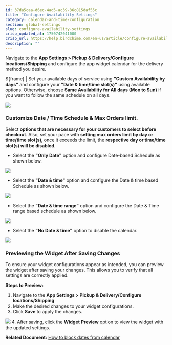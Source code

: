 ```yaml
---
id: 37da5caa-d6ec-4ad5-ac39-36c815daf55c
title: "Configure Availability Settings"
category: calendar-and-time-configuration
section: global-settings
slug: configure-availability-settings
crisp_updated_at: 1750742041000
crisp_url: https://help.birdchime.com/en-us/article/configure-availability-settings-199dozz/
description: ""
---
```


Navigate to the **App Settings > Pickup & Delivery/Configure locations/Shipping** and configure the app widget calendar for the delivery method you desire.

${frame}[](https://www.youtube.com/embed/zJLHrl1smU4)
| Set your available days of service using **"Custom Availability by days"** and configure your **"Date & time/time slot(s)"** using available options. Otherwise, choose **Same Availability for All days (Mon to Sun)** if you want to follow the same schedule on all days.

![](https://storage.crisp.chat/users/helpdesk/website/ca826b447482b000/configure-avalibility_1jf3ime.png)

### Customize Date / Time Schedule & Max Orders limit.

Select **options that are necessary for your customers to select before checkout**. Also, set your pace with **setting max orders limit by day or time/time slot(s)**, once it exceeds the limit, the **respective day or time/time slot(s) will be disabled**.

* Select the **"Only Date"** option and configure Date-based Schedule as shown below.

![](https://storage.crisp.chat/users/helpdesk/website/ca826b447482b000/sunday-disabled_152uufb.png)

* Select the **"Date & time"** option and configure the Date & time based Schedule as shown below.

![](https://storage.crisp.chat/users/helpdesk/website/ca826b447482b000/dateandtimeslection_pv5eqg.png)

* Select the **"Date & time range"** option and configure the Date & Time range based schedule as shown below.

![](https://storage.crisp.chat/users/helpdesk/website/ca826b447482b000/configure-avalibilityv2_1a7hcz8.png)

* Select the **"No Date & time"** option to disable the calendar.

![](https://storage.crisp.chat/users/helpdesk/website/ca826b447482b000/noselections_1uuir02.png)

### Previewing the Widget After Saving Changes

To ensure your widget configurations appear as intended, you can preview the widget after saving your changes. This allows you to verify that all settings are correctly applied.

**Steps to Preview:**

1. Navigate to the **App Settings > Pickup & Delivery/Configure locations/Shipping** 
2. Make the desired changes to your widget configurations.
3. Click **Save** to apply the changes.

![](https://storage.crisp.chat/users/helpdesk/website/-/c/a/8/2/ca826b447482b000/screenshot-2025-06-04-at-11365_1foxsqn.png)
4. After saving, click the **Widget** **Preview** option to view the widget with the updated settings.

**Related Document:** [How to block dates from calendar](https://help.birdchime.com/en-us/article/how-to-block-dates-from-calendar-tllghq/)
